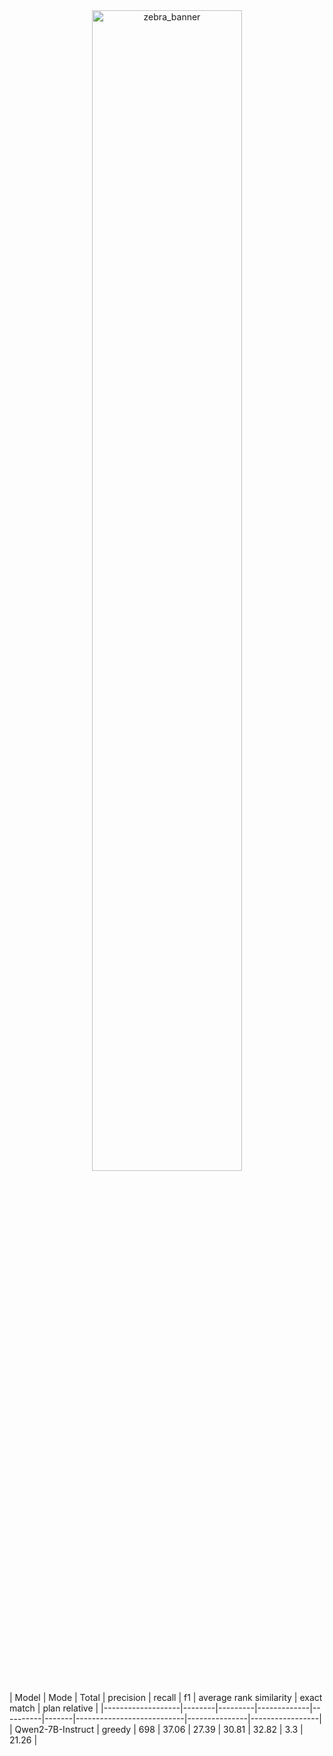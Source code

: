
<div style="text-align: center;">
  <img src="https://github.com/user-attachments/assets/4666e72d-4202-4283-8e78-e5ce2b030dcf" alt="zebra_banner" style="width: 69%;" />
</div>
|       Model       |  Mode  |  Total  |  precision  |  recall  |  f1   |  average rank similarity  |  exact match  |  plan relative  |
|-------------------|--------|---------|-------------|----------|-------|---------------------------|---------------|-----------------|
| Qwen2-7B-Instruct | greedy |   698   |    37.06    |  27.39   | 30.81 |           32.82           |      3.3      |      21.26      |